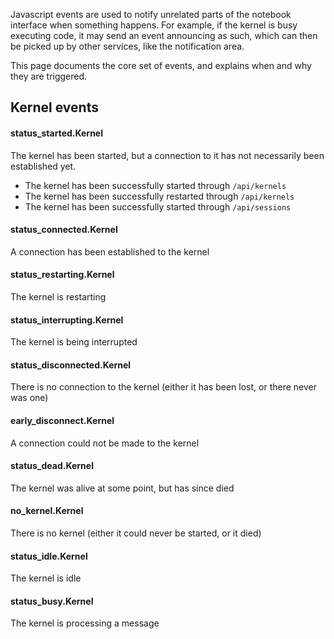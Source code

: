 Javascript events are used to notify unrelated parts of the notebook interface when something happens. For example, if the kernel is busy executing code, it may send an event announcing as such, which can then be picked up by other services, like the notification area.

This page documents the core set of events, and explains when and why they are triggered.

## Kernel events

#### status_started.Kernel

The kernel has been started, but a connection to it has not necessarily been established yet.

* The kernel has been successfully started through `/api/kernels`
* The kernel has been successfully restarted through `/api/kernels`
* The kernel has been successfully started through `/api/sessions`

#### status_connected.Kernel

A connection has been established to the kernel

#### status_restarting.Kernel

The kernel is restarting

#### status_interrupting.Kernel

The kernel is being interrupted

#### status_disconnected.Kernel

There is no connection to the kernel (either it has been lost, or there never was one)

#### early_disconnect.Kernel

A connection could not be made to the kernel

#### status_dead.Kernel

The kernel was alive at some point, but has since died

#### no_kernel.Kernel

There is no kernel (either it could never be started, or it died)

#### status_idle.Kernel

The kernel is idle

#### status_busy.Kernel

The kernel is processing a message